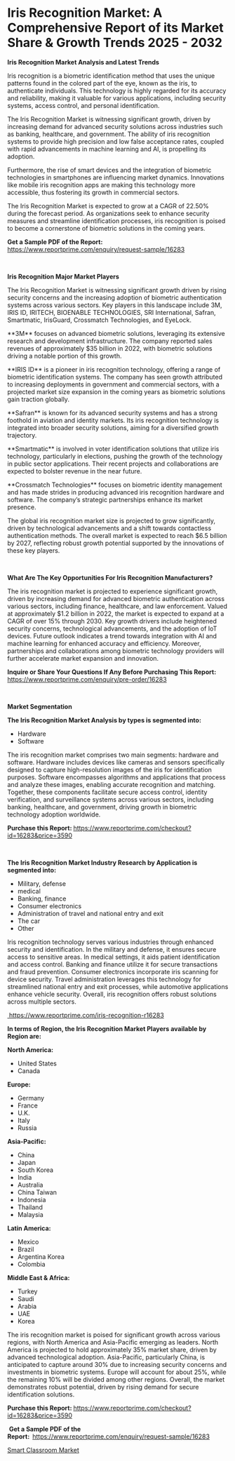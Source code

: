 <p><h1>Iris Recognition Market: A Comprehensive Report of its Market Share & Growth Trends 2025 - 2032</h1></p><p><strong>Iris Recognition Market Analysis and Latest Trends</strong></p>
<p><p>Iris recognition is a biometric identification method that uses the unique patterns found in the colored part of the eye, known as the iris, to authenticate individuals. This technology is highly regarded for its accuracy and reliability, making it valuable for various applications, including security systems, access control, and personal identification.</p><p>The Iris Recognition Market is witnessing significant growth, driven by increasing demand for advanced security solutions across industries such as banking, healthcare, and government. The ability of iris recognition systems to provide high precision and low false acceptance rates, coupled with rapid advancements in machine learning and AI, is propelling its adoption.</p><p>Furthermore, the rise of smart devices and the integration of biometric technologies in smartphones are influencing market dynamics. Innovations like mobile iris recognition apps are making this technology more accessible, thus fostering its growth in commercial sectors.</p><p>The Iris Recognition Market is expected to grow at a CAGR of 22.50% during the forecast period. As organizations seek to enhance security measures and streamline identification processes, iris recognition is poised to become a cornerstone of biometric solutions in the coming years.</p></p>
<p><strong>Get a Sample PDF of the Report:&nbsp;</strong> <a href="https://www.reportprime.com/enquiry/request-sample/16283?utm_campaign=2714&utm_medium=2&utm_source=Github&utm_content=ia&utm_term=20032025&utm_id=iris-recognition">https://www.reportprime.com/enquiry/request-sample/16283</a></p>
<p>&nbsp;</p>
<p><strong>Iris Recognition Major Market Players</strong></p>
<p><p>The Iris Recognition Market is witnessing significant growth driven by rising security concerns and the increasing adoption of biometric authentication systems across various sectors. Key players in this landscape include 3M, IRIS ID, IRITECH, BIOENABLE TECHNOLOGIES, SRI International, Safran, Smartmatic, IrisGuard, Crossmatch Technologies, and EyeLock.</p><p>**3M** focuses on advanced biometric solutions, leveraging its extensive research and development infrastructure. The company reported sales revenues of approximately $35 billion in 2022, with biometric solutions driving a notable portion of this growth.</p><p>**IRIS ID** is a pioneer in iris recognition technology, offering a range of biometric identification systems. The company has seen growth attributed to increasing deployments in government and commercial sectors, with a projected market size expansion in the coming years as biometric solutions gain traction globally.</p><p>**Safran** is known for its advanced security systems and has a strong foothold in aviation and identity markets. Its iris recognition technology is integrated into broader security solutions, aiming for a diversified growth trajectory.</p><p>**Smartmatic** is involved in voter identification solutions that utilize iris technology, particularly in elections, pushing the growth of the technology in public sector applications. Their recent projects and collaborations are expected to bolster revenue in the near future.</p><p>**Crossmatch Technologies** focuses on biometric identity management and has made strides in producing advanced iris recognition hardware and software. The company’s strategic partnerships enhance its market presence.</p><p>The global iris recognition market size is projected to grow significantly, driven by technological advancements and a shift towards contactless authentication methods. The overall market is expected to reach $6.5 billion by 2027, reflecting robust growth potential supported by the innovations of these key players.</p></p>
<p>&nbsp;</p>
<p><strong>What Are The Key Opportunities For Iris Recognition Manufacturers?</strong></p>
<p><p>The iris recognition market is projected to experience significant growth, driven by increasing demand for advanced biometric authentication across various sectors, including finance, healthcare, and law enforcement. Valued at approximately $1.2 billion in 2022, the market is expected to expand at a CAGR of over 15% through 2030. Key growth drivers include heightened security concerns, technological advancements, and the adoption of IoT devices. Future outlook indicates a trend towards integration with AI and machine learning for enhanced accuracy and efficiency. Moreover, partnerships and collaborations among biometric technology providers will further accelerate market expansion and innovation.</p></p>
<p><strong>Inquire or Share Your Questions If Any Before Purchasing This Report:</strong> <a href="https://www.reportprime.com/enquiry/pre-order/16283?utm_campaign=2714&utm_medium=2&utm_source=Github&utm_content=ia&utm_term=20032025&utm_id=iris-recognition">https://www.reportprime.com/enquiry/pre-order/16283</a></p>
<p>&nbsp;</p>
<p><strong>Market Segmentation</strong></p>
<p><strong>The Iris Recognition Market Analysis by types is segmented into:</strong></p>
<p><ul><li>Hardware</li><li>Software</li></ul></p>
<p><p>The iris recognition market comprises two main segments: hardware and software. Hardware includes devices like cameras and sensors specifically designed to capture high-resolution images of the iris for identification purposes. Software encompasses algorithms and applications that process and analyze these images, enabling accurate recognition and matching. Together, these components facilitate secure access control, identity verification, and surveillance systems across various sectors, including banking, healthcare, and government, driving growth in biometric technology adoption worldwide.</p></p>
<p><strong>Purchase this Report:&nbsp;</strong><a href="https://www.reportprime.com/checkout?id=16283&price=3590&utm_campaign=2714&utm_medium=2&utm_source=Github&utm_content=ia&utm_term=20032025&utm_id=iris-recognition">https://www.reportprime.com/checkout?id=16283&price=3590</a></p>
<p>&nbsp;</p>
<p><strong>The Iris Recognition Market Industry Research by Application is segmented into:</strong></p>
<p><ul><li>Military, defense</li><li>medical</li><li>Banking, finance</li><li>Consumer electronics</li><li>Administration of travel and national entry and exit</li><li>The car</li><li>Other</li></ul></p>
<p><p>Iris recognition technology serves various industries through enhanced security and identification. In the military and defense, it ensures secure access to sensitive areas. In medical settings, it aids patient identification and access control. Banking and finance utilize it for secure transactions and fraud prevention. Consumer electronics incorporate iris scanning for device security. Travel administration leverages this technology for streamlined national entry and exit processes, while automotive applications enhance vehicle security. Overall, iris recognition offers robust solutions across multiple sectors.</p></p>
<p><a href="https://www.reportprime.com/iris-recognition-r16283?utm_campaign=2714&utm_medium=2&utm_source=Github&utm_content=ia&utm_term=20032025&utm_id=iris-recognition">&nbsp;https://www.reportprime.com/iris-recognition-r16283</a></p>
<p><strong>In terms of Region, the Iris Recognition Market Players available by Region are:</strong></p>
<p>
    <p> <strong> North America: </strong>
        <ul>
            <li>United States</li>
            <li>Canada</li>
        </ul>
        </p> 
    <p> <strong> Europe: </strong>
        <ul>
            <li>Germany</li>
            <li>France</li>
            <li>U.K.</li>
            <li>Italy</li>
            <li>Russia</li>
        </ul>
        </p> 
    <p> <strong> Asia-Pacific: </strong>
        <ul>
            <li>China</li>
            <li>Japan</li>
            <li>South Korea</li>
            <li>India</li>
            <li>Australia</li>
            <li>China Taiwan</li>
            <li>Indonesia</li>
            <li>Thailand</li>
            <li>Malaysia</li>
        </ul>
        </p> 
    <p> <strong> Latin America: </strong>
        <ul>
            <li>Mexico</li>
            <li>Brazil</li>
            <li>Argentina Korea</li>
            <li>Colombia</li>
        </ul>
        </p> 
    <p> <strong> Middle East & Africa: </strong>
        <ul>
            <li>Turkey</li>
            <li>Saudi</li>
            <li>Arabia</li>
            <li>UAE</li>
            <li>Korea</li>
        </ul>
    </p>
    </p>
<p><p>The iris recognition market is poised for significant growth across various regions, with North America and Asia-Pacific emerging as leaders. North America is projected to hold approximately 35% market share, driven by advanced technological adoption. Asia-Pacific, particularly China, is anticipated to capture around 30% due to increasing security concerns and investments in biometric systems. Europe will account for about 25%, while the remaining 10% will be divided among other regions. Overall, the market demonstrates robust potential, driven by rising demand for secure identification solutions.</p></p>
<p><strong>Purchase this Report: </strong><a href="https://www.reportprime.com/checkout?id=16283&price=3590&utm_campaign=2714&utm_medium=2&utm_source=Github&utm_content=ia&utm_term=20032025&utm_id=iris-recognition">https://www.reportprime.com/checkout?id=16283&price=3590</a></p>
<p>&nbsp;<strong>Get a Sample PDF of the Report:&nbsp;&nbsp;</strong><a href="https://www.reportprime.com/enquiry/request-sample/16283?utm_campaign=2714&utm_medium=2&utm_source=Github&utm_content=ia&utm_term=20032025&utm_id=iris-recognition">https://www.reportprime.com/enquiry/request-sample/16283</a></p>
<p><strong></strong></p>
<p><p><a href="https://github.com/nabadeneme/Market-Research-Report-List-1/blob/main/smart-classroom-market.md?utm_campaign=2714&utm_medium=2&utm_source=Github&utm_content=ia&utm_term=20032025&utm_id=iris-recognition">Smart Classroom Market</a></p></p>
